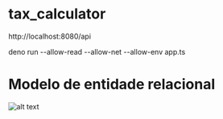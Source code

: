# tax_calculator

http://localhost:8080/api

deno run --allow-read --allow-net --allow-env app.ts

# Modelo de entidade relacional

![alt text](https://images.tcdn.com.br/img/img_prod/606732/produto_teste_3919_1_85010fa0e84b19ffcfe78386f6f702cd.jpg)